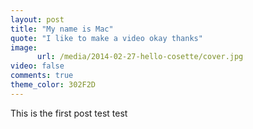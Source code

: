 ```yaml
---
layout: post
title: "My name is Mac"
quote: "I like to make a video okay thanks"
image:
      url: /media/2014-02-27-hello-cosette/cover.jpg
video: false
comments: true
theme_color: 302F2D
---
```


This is the first post
test
test

